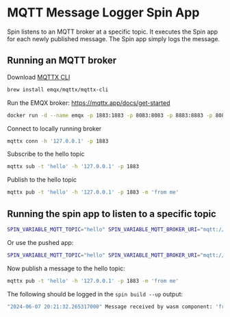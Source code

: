 # MQTT Message Logger Spin App

Spin listens to an MQTT broker at a specific topic. It executes the Spin app for each newly published message. The Spin app simply logs the message.

## Running an MQTT broker

Download [MQTTX CLI](https://github.com/emqx/MQTTX/tree/main/cli)

```sh
brew install emqx/mqttx/mqttx-cli
```

Run the EMQX broker: https://mqttx.app/docs/get-started

```sh
docker run -d --name emqx -p 1883:1883 -p 8083:8083 -p 8883:8883 -p 8084:8084 -p 18083:18083 emqx/emqx
```

Connect to locally running broker

```sh
mqttx conn -h '127.0.0.1' -p 1883
```

Subscribe to the hello topic

```sh
mqttx sub -t 'hello' -h '127.0.0.1' -p 1883
```

Publish to the hello topic

```sh
mqttx pub -t 'hello' -h '127.0.0.1' -p 1883 -m 'from me'
```


## Running the spin app to listen to a specific topic

```sh
SPIN_VARIABLE_MQTT_TOPIC="hello" SPIN_VARIABLE_MQTT_BROKER_URI="mqtt://localhost:1883" spin build --up 
```

Or use the pushed app:

```sh
SPIN_VARIABLE_MQTT_TOPIC="hello" SPIN_VARIABLE_MQTT_BROKER_URI="mqtt://localhost:1883" spin up --from ghcr.io/kate-goldenring/mqtt-message-logger:v1
```

Now publish a message to the hello topic:

```sh
mqttx pub -t 'hello' -h '127.0.0.1' -p 1883 -m 'from me'
```

The following should be logged in the `spin build --up` output:

```sh
"2024-06-07 20:21:32.265317000" Message received by wasm component: 'from me' on topic 'hello'
```
